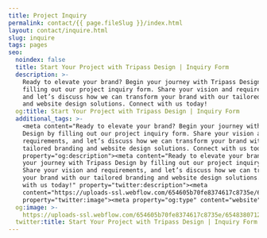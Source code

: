 ```yaml
---
title: Project Inquiry
permalink: contact/{{ page.fileSlug }}/index.html
layout: contact/inquire.html
slug: inquire
tags: pages
seo:
  noindex: false
  title: Start Your Project with Tripass Design | Inquiry Form
  description: >-
    Ready to elevate your brand? Begin your journey with Tripass Design by
    filling out our project inquiry form. Share your vision and requirements,
    and let’s discuss how we can transform your brand with our tailored branding
    and website design solutions. Connect with us today!
  og:title: Start Your Project with Tripass Design | Inquiry Form
  additional_tags: >-
    <meta content="Ready to elevate your brand? Begin your journey with Tripass
    Design by filling out our project inquiry form. Share your vision and
    requirements, and let’s discuss how we can transform your brand with our
    tailored branding and website design solutions. Connect with us today!"
    property="og:description"><meta content="Ready to elevate your brand? Begin
    your journey with Tripass Design by filling out our project inquiry form.
    Share your vision and requirements, and let’s discuss how we can transform
    your brand with our tailored branding and website design solutions. Connect
    with us today!" property="twitter:description"><meta
    content="https://uploads-ssl.webflow.com/654605b70fe8374617c8735e/6548380712815d6340f28249_opengraph-home.png"
    property="twitter:image"><meta property="og:type" content="website">
  og:image: >-
    https://uploads-ssl.webflow.com/654605b70fe8374617c8735e/6548380712815d6340f28249_opengraph-home.png
  twitter:title: Start Your Project with Tripass Design | Inquiry Form
---
```



